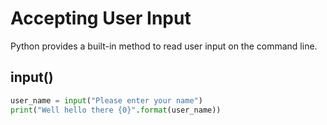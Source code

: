 # Accepting User Input

Python provides a built-in method to read user input on the command line.

## input()

```python
user_name = input("Please enter your name")
print("Well hello there {0}".format(user_name))
```
